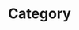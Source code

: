 ---
title: "Category"
layout: categories
permalink: /categories/
author_profile: True
sidebar_main: True
---